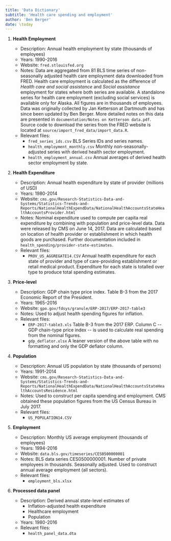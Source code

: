 ```yaml
---
title: 'Data Dictionary'
subtitle: 'Health care spending and employment'
author: 'Ben Berger'
date: \today
---
```


1.	__Health Employment__

	* Description: Annual health employment by state (thousands of employees)
	* Years: 1990-2016
	* Website: ```fred.stlouisfed.org```
	* Notes: Data are aggregated from 81 BLS time series of non-seasonally adjusted health care employment data downloaded from FRED. Health care employment is calculated as the difference of _Health care and social assistance_ and _Social assistance_ employment for states where both series are available. A standalone series for health care employment (excluding social services) is available only for Alaska. All figures are in thousands of employees. Data was originally collected by Jan Ketterson at Dartmouth and has since been updated by Ben Berger. More detailed notes on this data are presented in ```documentation/Notes on Ketterson data.pdf```.   
	Source code to download the series from the FRED website is located at ```source/import_fred_data/import_data.R```.
	* Relevant files:
		-	```fred_series_ids.csv``` BLS Series IDs and series names.
		-	```health_employment_monthly.csv``` Monthly non-seasonally-adjusted series with derived health sector employment.
		-	```health_employment_annual.csv``` Annual averages of derived health sector employment by state.


2.	__Health Expenditure__
	
	* Description: Annual health expenditure by state of provider (millions of USD)
	* Years: 1980-2014
	* Website: ```cms.gov/Research-Statistics-Data-and-Systems/Statistics-Trends-and-Reports/NationalHealthExpendData/NationalHealthAccountsStateHealthAccountsProvider.html```
	* Notes: Nominal expenditure used to compute per capita real expenditure by combining with population and price-level data. Data were released by CMS on June 14, 2017. Data are calculated based on location of health provider or establishment in which health goods are purchased. Further documentation included in ```health_spending/provider-state-estimates```.
	* Relevant files: 
		- ```PROV_US_AGGREGATE14.CSV``` Annual health expenditure for each state of provider and type of care-providing establishment or retail medical product. Expenditure for each state is totalled over type to produce total spending estimates.

3.	__Price-level__

	* Description: GDP chain type price index. Table B-3 from the 2017 Economic Report of the President. 
	* Years: 1965-2016
	* Website: ```gpo.gov/fdsys/granule/ERP-2017/ERP-2017-table3```
	* Notes: Used to adjust health spending figures for inflation.
	* Relevant files: 
		- ```ERP-2017-table3.xls``` Table B-3 from the 2017 ERP. Column C -- GDP chain-type price index -- is used to calculate real spending from the nominal figures.
		- ```gdp_deflator.xlsx``` A leaner version of the above table with no formatting and only the GDP deflator column.


4.	__Population__

	* Description: Annual US population by state (thousands of persons)
	* Years: 1991-2014 
	* Website: ```cms.gov/Research-Statistics-Data-and-Systems/Statistics-Trends-and-Reports/NationalHealthExpendData/NationalHealthAccountsStateHealthAccountsResidence.html```
	* Notes: Used to construct per capita spending and employment. CMS obtained these population figures from the US Census Bureau in July 2017. 
	* Relevant files: 
		- ```US_POPULATION14.CSV``` 


5. __Employment__

	* Description: Monthly US average employment (thousands of employees)
	* Years: 1994-2016
	* Website: ```data.bls.gov/timeseries/CES0500000001```
	* Notes: BLS data series CES0500000001. Number of private employees in thousands. Seasonally adjusted. Used to construct annual average employment (all sectors).
	*  Relevant files:
		- ```employment_bls.xlsx```


6.	__Processed data panel__
	
	* Description: Derived annual state-level estimates of
		- Inflation-adjusted health expenditure
		- Healthcare employment
		- Population
	* Years: 1980-2016
	* Relevant files:
		- ```health_panel_data.dta```






